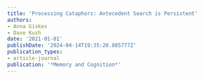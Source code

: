 ```yaml
---
title: 'Processing Cataphors: Antecedent Search is Persistent'
authors:
- Anna Giskes
- Dave Kush
date: '2021-01-01'
publishDate: '2024-04-14T19:35:20.885777Z'
publication_types:
- article-journal
publication: '*Memory and Cognition*'
---
```

